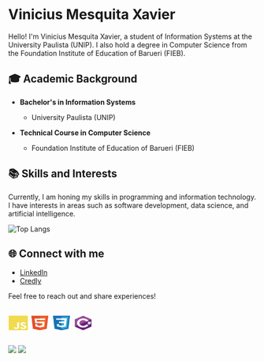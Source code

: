 # Vinicius Mesquita Xavier

Hello! I'm Vinicius Mesquita Xavier, a student of Information Systems at the University Paulista (UNIP). I also hold a degree in Computer Science from the Foundation Institute of Education of Barueri (FIEB).

## 🎓 Academic Background

- **Bachelor's in Information Systems**
  - University Paulista (UNIP)

- **Technical Course in Computer Science**
  - Foundation Institute of Education of Barueri (FIEB)

## 📚 Skills and Interests

Currently, I am honing my skills in programming and information technology. I have interests in areas such as software development, data science, and artificial intelligence.

![Top Langs](https://github-readme-stats-git-masterrstaa-rickstaa.vercel.app/api/top-langs/?username=Viniciusmxavier&bg_color=000&border_color=30A3DC&title_color=E94D5F&text_color=FFF)


## 🌐 Connect with me

- [LinkedIn](https://www.linkedin.com/in/vinicius-mesquitax/)
- [Credly](https://www.credly.com/users/viniciusmxavier)

Feel free to reach out and share experiences!

<div style="display: inline_block"><br>
  <img align="center" alt="Rafa-Js" height="30" width="40" src="https://raw.githubusercontent.com/devicons/devicon/master/icons/javascript/javascript-plain.svg">
  <img align="center" alt="Rafa-HTML" height="30" width="40" src="https://raw.githubusercontent.com/devicons/devicon/master/icons/html5/html5-original.svg">
  <img align="center" alt="Rafa-CSS" height="30" width="40" src="https://raw.githubusercontent.com/devicons/devicon/master/icons/css3/css3-original.svg">
  <img align="center" alt="Rafa-Csharp" height="30" width="40" src="https://raw.githubusercontent.com/devicons/devicon/master/icons/csharp/csharp-original.svg">

</div>
  
  ##
 
<div> 


  <a href = "mailto:viniciusmesquitaxr.gmail.com"><img src="https://img.shields.io/badge/-Gmail-%23333?style=for-the-badge&logo=gmail&logoColor=white" target="_blank"></a>
  <a href="https://www.linkedin.com/in/vinicius-mesquitax/" target="_blank"><img src="https://img.shields.io/badge/-LinkedIn-%230077B5?style=for-the-badge&logo=linkedin&logoColor=white" target="_blank"></a> 
  
</div>
<!--
**Viniciusmxavier/viniciusmxavier** is a ✨ _special_ ✨ repository because its `README.md` (this file) appears on your GitHub profile.

Here are some ideas to get you started:

- 🔭 I’m currently working on ...
- 🌱 I’m currently learning ...
- 👯 I’m looking to collaborate on ...
- 🤔 I’m looking for help with ...
- 💬 Ask me about ...
- 📫 How to reach me: ...
- 😄 Pronouns: ...
- ⚡ Fun fact: ...
-->
